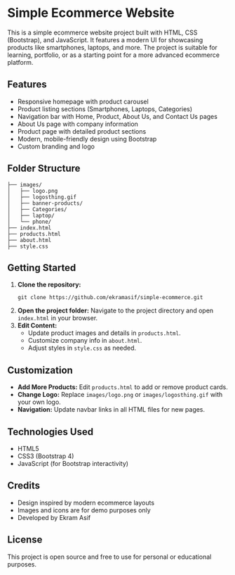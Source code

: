# Simple Ecommerce Website

This is a simple ecommerce website project built with HTML, CSS (Bootstrap), and JavaScript. It features a modern UI for showcasing products like smartphones, laptops, and more. The project is suitable for learning, portfolio, or as a starting point for a more advanced ecommerce platform.

## Features

- Responsive homepage with product carousel
- Product listing sections (Smartphones, Laptops, Categories)
- Navigation bar with Home, Product, About Us, and Contact Us pages
- About Us page with company information
- Product page with detailed product sections
- Modern, mobile-friendly design using Bootstrap
- Custom branding and logo

## Folder Structure

```
├── images/
│   ├── logo.png
│   ├── logosthing.gif
│   ├── banner-products/
│   ├── Categories/
│   ├── laptop/
│   └── phone/
├── index.html
├── products.html
├── about.html
├── style.css
```

## Getting Started

1. **Clone the repository:**
   ```
   git clone https://github.com/ekramasif/simple-ecommerce.git
   ```
2. **Open the project folder:**
   Navigate to the project directory and open `index.html` in your browser.
3. **Edit Content:**
   - Update product images and details in `products.html`.
   - Customize company info in `about.html`.
   - Adjust styles in `style.css` as needed.

## Customization

- **Add More Products:**
  Edit `products.html` to add or remove product cards.
- **Change Logo:**
  Replace `images/logo.png` or `images/logosthing.gif` with your own logo.
- **Navigation:**
  Update navbar links in all HTML files for new pages.

## Technologies Used

- HTML5
- CSS3 (Bootstrap 4)
- JavaScript (for Bootstrap interactivity)

## Credits

- Design inspired by modern ecommerce layouts
- Images and icons are for demo purposes only
- Developed by Ekram Asif

## License

This project is open source and free to use for personal or educational purposes.
